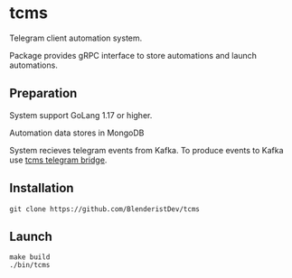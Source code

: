 # tcms
Telegram client automation system.

Package provides gRPC interface to store automations and launch automations.
## Preparation
System support GoLang 1.17 or higher.

Automation data stores in MongoDB

System recieves telegram events from Kafka. To produce events to Kafka use [tcms telegram bridge](https://github.com/BlenderistDev/telegram-bridge).
## Installation
````
git clone https://github.com/BlenderistDev/tcms
````
## Launch
````
make build
./bin/tcms
````

